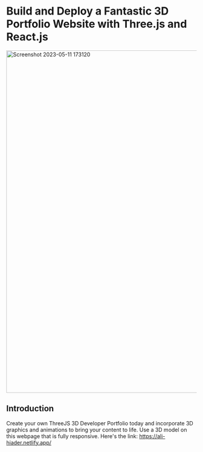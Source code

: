 # Build and Deploy a Fantastic 3D Portfolio Website with Three.js and React.js

<img width="904" alt="Screenshot 2023-05-11 173120" src="https://github.com/Ali7040/MY_Portfolio/assets/81979505/6f077789-e4d7-4444-b317-6961e9cf94d7">

## Introduction
Create your own ThreeJS 3D Developer Portfolio today and incorporate 3D graphics and animations to bring your content to life. Use a 3D model on this webpage that is fully responsive. Here's the link: https://ali-hiader.netlify.app/
  
